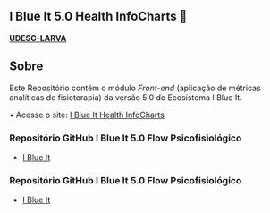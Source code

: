 ## I Blue It 5.0 Health InfoCharts 🐬
**[UDESC-LARVA](https://github.com/UDESC-LARVA)** 

## Sobre
Este Repositório contém o módulo *Front-end* (aplicação de métricas analíticas de fisioterapia) da versão 5.0 do Ecosistema I Blue It.

• Acesse o site: [I Blue It Health InfoCharts](https://www.iblueit.com.br)

### Repositório GitHub I Blue It 5.0 Flow Psicofisiológico

- [I Blue It](https://github.com/UDESC-LARVA/iblueit-psychophysiological-flow)

### Repositório GitHub I Blue It 5.0 Flow Psicofisiológico

- [I Blue It](https://github.com/UDESC-LARVA/iblueit-psychophysiological-flow)

